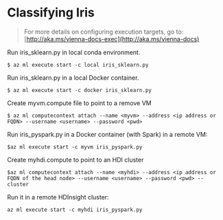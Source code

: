 # Classifying Iris


>For more details on configuring execution targets, go to: [http://aka.ms/vienna-docs-exec](http://aka.ms/vienna-docs)

Run iris_sklearn.py in local conda environment.
```
$ az ml execute start -c local iris_sklearn.py
```

Run iris_sklearn.py in a local Docker container.
```
$ az ml execute start -c docker iris_sklearn.py
```

Create myvm.compute file to point to a remove VM
```
$ az ml computecontext attach --name <myvm> --address <ip address or FQDN> --username <username> --password <pwd>
```

Run iris_pyspark.py in a Docker container (with Spark) in a remote VM:
```
$az ml execute start -c myvm iris_pyspark.py
```


Create myhdi.compute to point to an HDI cluster
```
$az ml computecontext attach --name <myhdi> --address <ip address or FQDN of the head node> --username <username> --password <pwd> --cluster
```

Run it in a remote HDInsight cluster:
```
az ml execute start -c myhdi iris_pyspark.py
```